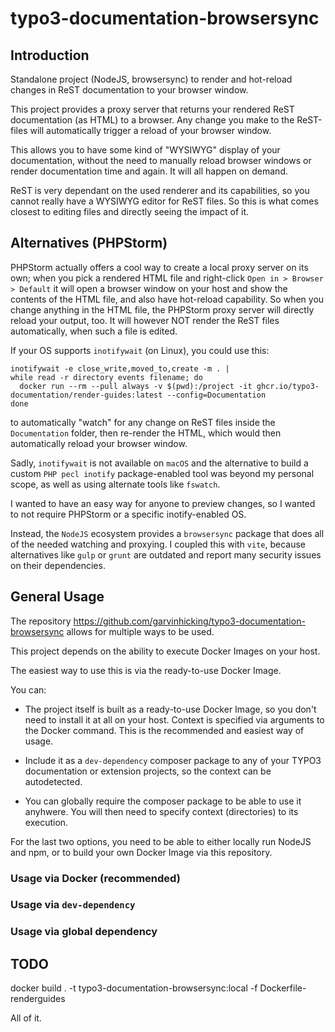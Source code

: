 # typo3-documentation-browsersync

## Introduction

Standalone project (NodeJS, browsersync) to render and hot-reload changes 
in ReST documentation to your browser window.

This project provides a proxy server that returns your rendered ReST
documentation (as HTML) to a browser. Any change you make to the ReST-files
will automatically trigger a reload of your browser window.

This allows you to have some kind of "WYSIWYG" display of your
documentation, without the need to manually reload browser windows or
render documentation time and again. It will all happen on demand.

ReST is very dependant on the used renderer and its capabilities, so you
cannot really have a WYSIWYG editor for ReST files. So this is what comes
closest to editing files and directly seeing the impact of it.

## Alternatives (PHPStorm)

PHPStorm actually offers a cool way to create a local proxy server on its
own; when you pick a rendered HTML file and right-click `Open in > Browser >
Default` it will open a browser window on your host and show the contents
of the HTML file, and also have hot-reload capability. So when you change
anything in the HTML file, the PHPStorm proxy server will directly reload
your output, too. It will however NOT render the ReST files automatically,
when such a file is edited.

If your OS supports `inotifywait` (on Linux), you could use this:

```
inotifywait -e close_write,moved_to,create -m . |
while read -r directory events filename; do
  docker run --rm --pull always -v $(pwd):/project -it ghcr.io/typo3-documentation/render-guides:latest --config=Documentation
done
```

to automatically "watch" for any change on ReST files inside the
`Documentation` folder, then re-render the HTML, which would then
automatically reload your browser window.

Sadly, `inotifywait` is not available on `macOS` and the alternative to
build a custom `PHP pecl inotify` package-enabled tool was beyond my
personal scope, as well as using alternate tools like `fswatch`.

I wanted to have an easy way for anyone to preview changes, so I wanted to
not require PHPStorm or a specific inotify-enabled OS.

Instead, the `NodeJS` ecosystem provides a `browsersync` package that does
all of the needed watching and proxying. I coupled this with `vite`, because
alternatives like `gulp` or `grunt` are outdated and report many security
issues on their dependencies.

## General Usage

The repository https://github.com/garvinhicking/typo3-documentation-browsersync
allows for multiple ways to be used.

This project depends on the ability to execute Docker Images on your host.

The easiest way to use this is via the ready-to-use Docker Image.

You can:
 
   * The project itself is built as a ready-to-use Docker Image, so you
     don't need to install it at all on your host. Context is specified
     via arguments to the Docker command. This is the recommended and
     easiest way of usage.

   * Include it as a `dev-dependency` composer package to any of your TYPO3 
     documentation or extension projects, so the context can be autodetected.

   * You can globally require the composer package to be able to use
     it anyhwere. You will then need to specify context (directories) to
     its execution.

For the last two options, you need to be able to either locally run
NodeJS and npm, or to build your own Docker Image via this repository.

### Usage via Docker (recommended)

### Usage via `dev-dependency`

### Usage via global dependency

## TODO

docker build . -t typo3-documentation-browsersync:local -f Dockerfile-renderguides


All of it.